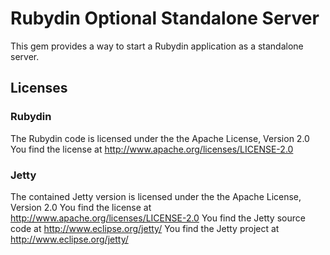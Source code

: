 Rubydin Optional Standalone Server
==================================

This gem provides a way to start a Rubydin application as a standalone server.

Licenses
--------

### Rubydin

The Rubydin code is licensed under the the Apache License, Version 2.0
You find the license at http://www.apache.org/licenses/LICENSE-2.0

### Jetty

The contained Jetty version is licensed under the the Apache License, Version 2.0
You find the license at http://www.apache.org/licenses/LICENSE-2.0
You find the Jetty source code at http://www.eclipse.org/jetty/
You find the Jetty project at http://www.eclipse.org/jetty/
